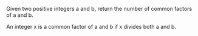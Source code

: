 Given two positive integers a and b, return the number of common factors of a and b.

An integer x is a common factor of a and b if x divides both a and b.

